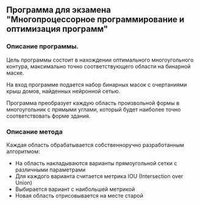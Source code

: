 ## Программа для экзамена "Многопроцессорное программирование и оптимизация программ"

### Описание программы.
Цель программы состоит в нахождении оптимального многоугольного контура, максимально точно соответствующего области на бинарной маске.

На вход программе подается набор бинарных масок с очертаниями крыш домов, найденных нейронной сетью.

Программа преобразует каждую область произвольной формы в многоугольник с прямыми углами, который будет наиболее точно соответствовать форме здания. 

### Описание метода
Каждая область обрабатывается собственноручно разработанным алгоритмом:
- На область накладываются варианты прямоугольной сетки с различными параметрами
- Для каждого варианта считается метрика IOU (Intersection over Union)
- Выбирается вариант с наибольшей метрикой
- Новая область отрисовывается на месте старой

 
